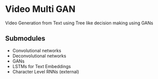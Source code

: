 # Video Multi GAN
Video Generation from Text using Tree like decision making using GANs

## Submodules
* Convolutional networks
* Deconvolutional networks
* GANs
* LSTMs for Text Embeddings 
* Character Level RNNs (external)
